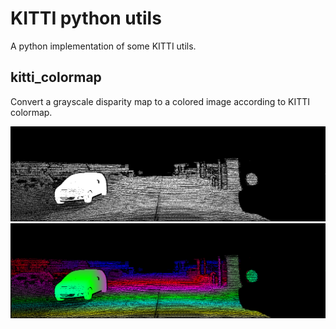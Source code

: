 # KITTI python utils

A python implementation of some KITTI utils.

## kitti_colormap

Convert a grayscale disparity map to a colored image according to KITTI colormap.

![Alt text](./sample/000000_10.png?raw=true "Grayscale disparity map")
![Alt text](./sample/000000_10_color.png?raw=true "Colored disparity map")
